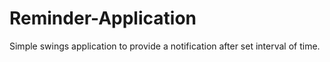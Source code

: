 # Reminder-Application

Simple swings application to provide a notification after set interval of time.
